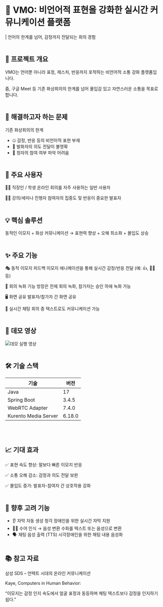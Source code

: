 # 🧠 VMO: 비언어적 표현을 강화한 실시간 커뮤니케이션 플랫폼

| 언어의 한계를 넘어, 감정까지 전달되는 회의 경험
<br><br>

## 📌 프로젝트 개요
VMO는 언어뿐 아니라 표정, 제스처, 반응까지 포착하는
비언어적 소통 강화 플랫폼입니다.

줌, 구글 Meet 등 기존 화상회의의 한계를 넘어
몰입감 있고 자연스러운 소통을 목표로 합니다.
<br><br>

## 🧐 해결하고자 하는 문제
기존 화상회의의 한계

- 🤐 감정, 반응 등의 비언어적 표현 부재
- 🤷 발화자의 의도 전달이 불명확
- 🫥 청자의 참여 여부 파악 어려움
  <br><br>

## 🙋 주요 사용자
👩‍💻 직장인 / 학생	온라인 회의를 자주 사용하는 일반 사용자

👨‍🏫 강의/세미나 진행자	참여자의 집중도 및 반응이 중요한 발표자
<br><br>

## 💡 핵심 솔루션
동적인 이모지 + 화상 커뮤니케이션
→ 표현력 향상 + 오해 최소화 + 몰입도 상승
<br><br>

## ✨ 주요 기능
🎭 동적 이모지 피드백
  이모지 애니메이션을 통해 실시간 감정/반응 전달 (예: 👍, 🙋‍♀️ 등)
  
🎥 회의 녹화 기능
  방장은 전체 회의 녹화, 참가자는 승인 하에 녹화 가능

🖥️ 화면 공유 발표자/참가자 간 화면 공유

💬 실시간 채팅	회의 중 텍스트로도 커뮤니케이션 가능
<br><br>

## 🚀 데모 영상
![데모 실행 영상](https://github.com/user-attachments/assets/b70938ad-bbd8-4caa-9005-26f9e115e73c)
<br><br>

## 🛠️ 기술 스택
| 기술 | 버전 |
| --- | --- |
| Java | 17 |
| Spring Boot | 3.4.5 |
| WebRTC Adapter | 7.4.0 |
| Kurento Media Server | 6.18.0 |

<br><br>

## 📈 기대 효과
✅ 표현 속도 향상: 말보다 빠른 이모지 반응

✅ 소통 오해 감소: 감정과 의도 전달 보완

✅ 몰입도 증가: 발표자-참여자 간 상호작용 강화
<br><br>

## 🧩 향후 고려 기능
- 👂 자막 자동 생성	청각 장애인을 위한 실시간 자막 지원
- 🧏‍♂️ 수어 인식 → 음성 변환	수화를 텍스트 또는 음성으로 변환
- 🗣️ 채팅 음성 출력 (TTS)	시각장애인을 위한 채팅 내용 음성화
  <br><br>

## 📚 참고 자료
삼성 SDS – 언택트 시대의 온라인 커뮤니케이션

Kaye, Computers in Human Behavior:

“이모지는 감정 인지 속도에서 얼굴 표정과 동등하며 채팅 텍스트보다 감정을 인지하기 쉽다.”
